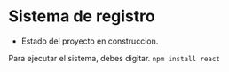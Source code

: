 <h1>Sistema de registro</h1> 

- Estado del proyecto en construccion.

Para ejecutar el sistema, debes digitar.
```npm install react```


